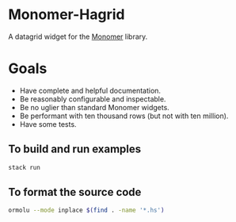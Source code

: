 # Monomer-Hagrid

A datagrid widget for the [Monomer](https://github.com/fjvallarino/monomer) library.

# Goals
- Have complete and helpful documentation.
- Be reasonably configurable and inspectable.
- Be no uglier than standard Monomer widgets.
- Be performant with ten thousand rows (but not with ten million).
- Have some tests.

## To build and run examples
```bash
stack run
```

## To format the source code

```bash
ormolu --mode inplace $(find . -name '*.hs')
```